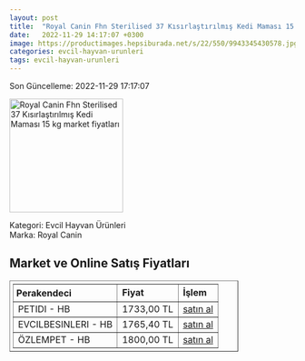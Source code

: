 ```yaml
---
layout: post
title:  "Royal Canin Fhn Sterilised 37 Kısırlaştırılmış Kedi Maması 15 kg"
date:   2022-11-29 14:17:07 +0300
image: https://productimages.hepsiburada.net/s/22/550/9943345430578.jpg
categories: evcil-hayvan-urunleri
tags: evcil-hayvan-urunleri
---
```


Son Güncelleme: 2022-11-29 17:17:07

<img src="https://productimages.hepsiburada.net/s/22/550/9943345430578.jpg" width="200" alt="Royal Canin Fhn Sterilised 37 Kısırlaştırılmış Kedi Maması 15 kg market fiyatları" />

Kategori: Evcil Hayvan Ürünleri
<br />
Marka: Royal Canin

<h2>Market ve Online Satış Fiyatları</h2>

<table border="1" style="padding: 5px;width:80%;">
  <tr>
    <td style="padding: 5px;"><strong>Perakendeci</strong></td>
    <td><strong>Fiyat</strong></td>
    <td><strong>İşlem</strong></td>
  </tr>
  <tr>
              <td title="Hepsiburada/petidi Mağazası">PETIDI - HB</td>
              <td>1733,00 TL</td>
              <td><a title="Hepsiburada/petidi Mağazası" target="_blank" href="https://www.hepsiburada.com/royal-canin-fhn-sterilised-37-kisirlastirilmis-kedi-mamasi-15-kg-p-PTANNA251100063A?magaza=petidi">satın al</a></td>
            </tr><tr>
              <td title="Hepsiburada/Evcilbesinleri Mağazası">EVCILBESINLERI - HB</td>
              <td>1765,40 TL</td>
              <td><a title="Hepsiburada/Evcilbesinleri Mağazası" target="_blank" href="https://www.hepsiburada.com/royal-canin-fhn-sterilised-37-kisirlastirilmis-kedi-mamasi-15-kg-p-PTANNA251100063A?magaza=Evcilbesinleri">satın al</a></td>
            </tr><tr>
              <td title="Hepsiburada/özlempet Mağazası">ÖZLEMPET - HB</td>
              <td>1800,00 TL</td>
              <td><a title="Hepsiburada/özlempet Mağazası" target="_blank" href="https://www.hepsiburada.com/royal-canin-fhn-sterilised-37-kisirlastirilmis-kedi-mamasi-15-kg-p-PTANNA251100063A?magaza=%C3%B6zlempet">satın al</a></td>
            </tr>
</table>
